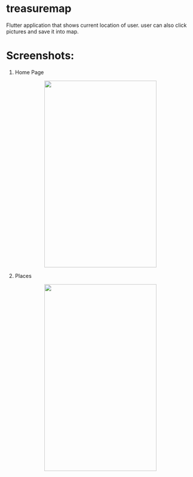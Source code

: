 # treasuremap
Flutter application that shows current location of user. user can also click pictures and save it into map.


# Screenshots:

1. Home Page
<p align="center">
  <img width="300" height="500" src="https://user-images.githubusercontent.com/68772292/118421343-a3152900-b6de-11eb-9534-f892935ea357.png">
</p>


2. Places
<p align="center">
  <img width="300" height="500" src="https://user-images.githubusercontent.com/68772292/118421789-6ac21a80-b6df-11eb-8ee2-4cd85f2907f6.png">
</p>
